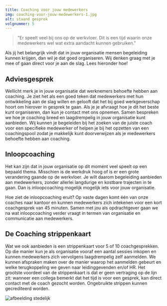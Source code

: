 ```yaml
---
title: Coaching voor jouw medewerkers
img: coaching-voor-jouw-medewerkers-1.jpg
alt: staand gesprek
volgnummer: 5
---
```


> ”Er speelt veel bij ons op de werkvloer. Dit is een tijd waarin onze medewerkers wel wat extra aandacht kunnen gebruiken.”

Als jij het belangrijk vindt dat in jouw organisatie mensen begeleiding kunnen krijgen, dan wil je dat goed organiseren. Wij denken graag met je mee of gaan direct voor je aan de slag. Lees hieronder hoe!

## Adviesgesprek

Wellicht merk je in jouw organisatie dat werknemers behoefte hebben aan coaching. Je ziet het als een goed teken dat medewerkers met hun ontwikkeling aan de slag willen en gelooft dat het bij goed werkgeverschap hoort om hierover in gesprek te gaan. Als je je afvraagt hoe je dit het beste kunt organiseren, dan kun je contact met ons opnemen. Samen bespreken we hoe je coaching breed en laagdrempelig in jouw organisatie kunt aanbieden. Wij kunnen je begeleiden bij het zoeken van de juiste coach voor een specifieke medewerker of helpen je bij het opzetten van een coachingspool zodat je makkelijk kunt doorverwijzen als je medewerkers behoefte hebben aan coaching.

## Inloopcoaching

Het kan zijn dat in jouw organisatie op dit moment veel speelt op een bepaald thema. Misschien is de werkdruk hoog of is er een grote verandering gaande op de werkvloer. Je wilt daarom begeleiding aanbieden aan medewerkers, zonder allerlei langdurige en kostbare trajecten in te gaan. Dan is inloopcoaching mogelijk mogelijk iets voor jouw organisatie.

Hoe ziet de inloopcoaching eruit? Op vaste dagen komt één van onze coaches naar kantoor en kunnen medewerkers zich intekenen voor een kort coachgesprek van 45 minuten. Samen met jou als opdrachtgever gaan we na wat inloopcoaching verder vraagt in termen van organisatie en communicatie aan medewerkers.

## De Coaching strippenkaart

Wat we ook aanbieden is een strippenkaart voor 5 of 10 coachgesprekken. Op die manier kun je als organisatie vooraf een aantal sessies inkopen en kunnen medewerkers zich vervolgens laagdrempelig zelf aanmelden. We kunnen afspraken maken over de manier waarop het aanmelden gebeurt en welke terugkoppeling we geven naar leidinggevenden en/of HR. Het grootste voordeel van de strippenkaart is dat er geen vertraging op de lijn zit: wanneer een collega bemerkt dat het tijd is voor een gesprek, kan direct contact met de coach gezocht worden.
Ongebruikte strippen kunnen gecrediteerd worden.


![afbeelding stedelijk](./coaching-voor-jouw-medewerkers-2.jpg)
